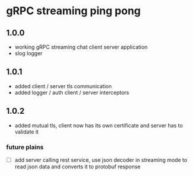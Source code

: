 # gRPC streaming ping pong


## 1.0.0 
- working gRPC streaming chat client server application
- slog logger

## 1.0.1
- added client / server tls communication
- added logger / auth client / server interceptors

## 1.0.2
- added mutual tls, client now has its own certificate and server has to validate it

### future plains
- [ ] add server calling rest service, 
use json decoder in streaming mode to read json data and converts it to protobuf response 
